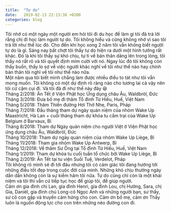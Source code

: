 ```yaml
---
title:  "Tự do"
date:   2019-02-13 22:13:38 +0200
categories: blog
---
```

Tôi nhớ có một ngày một người em hỏi tôi đi du học để làm gì tôi đã trả lời rằng chị đi học làm người tự do. Tôi không hiểu và cũng không nhớ vì sao tôi trả lời như thế lúc đó. Cho đến khi học xong 2 năm tôi vẫn không biết người tự do là gì. Sáng nay bất chợt tôi thấy tự do hiện ra dưới một hình tướng rất khác. Đó là khi tôi thấy sự khó chịu, tự ti về bản thân dâng lên trong lòng, tôi thấy nó rất rõ và tôi quyết định mỉm cười với nó. Ngay lúc đó tôi không còn thấy buồn, thấy lo sợ về việc người khác nghĩ về tôi như thế nào hay chính bản thân tôi nghĩ về tôi như thế nào nữa.  
Một năm qua tôi biết mình chẳng làm được nhiều điều to tát như tôi vẫn mong muốn. Tôi không có một dự định rõ ràng nào cho tương lai cả vậy nên tôi cứ cặm cụi đi. Và tôi đã đi như thế này đây :satisfied:  
Tháng 2/2018: Ăn Tết ở Viện Phật học Ứng dụng châu Âu, Waldbröl, Đức  
Tháng 3/2018: Đưa bố mẹ đi thăm Tổ đình Từ Hiếu, Huế, Việt Nam  
Tháng 5/2018: Thăm Thiền đường Hơi Thở Nhẹ, Paris, Pháp  
Tháng 7/2018: Đầu tháng tham dự ngày quán niệm của nhóm Wake Up Maastricht, Hà Lan + cuối tháng tham dự khóa tu cắm trại của Wake Up Belgium ở Barvaux, Bỉ  
Tháng 8/2018: Tham dự Ngày quán niệm cho người Việt ở Viện Phật học ứng dụng châu Âu, Waldbröl, Đức  
Tháng 10/2018: Tham dự ngày quán niệm của nhóm Wake Up Liège, Bỉ  
Tháng 11/2018: Tham gia nhóm Wake Up Antwerp, Bỉ  
Tháng 12/2018: Về thăm Sư Ông tại Tổ đình Từ Hiếu, Huế, Việt Nam  
Tháng 1/2019: Tham dự khóa tu cuối tuần tổ chức bởi Wake Up Liège, Bỉ  
Tháng 2/2019: Ăn Tết tại tu viện Suối Tuệ, Verdelot, Pháp  
Tôi không rõ mình sẽ đi tới đâu nhưng tôi có cảm giác tôi đang hướng tới những điều tốt đẹp trong cuộc đời của mình. Những khó chịu thường ngày dần dần không còn là sự kiềm hãm tôi nữa. Tự do cũng chỉ còn là một khái niệm và tôi thì vẫn cứ tiếp tục học để giúp tôi, để giúp người.  
Cảm ơn gia đình chị Lan, gia đình Henri, gia đình Lou, chị Hường, Sara, chị Gia, Daniël, gia đình chú Long-cô Ngọc Anh và những người bạn, sư thầy, sư cô con gặp và truyền cảm hứng cho con. Cảm ơn bố mẹ, cảm ơn Thầy luôn là nguồn động lực cho con trên những nẻo đường con đi.
